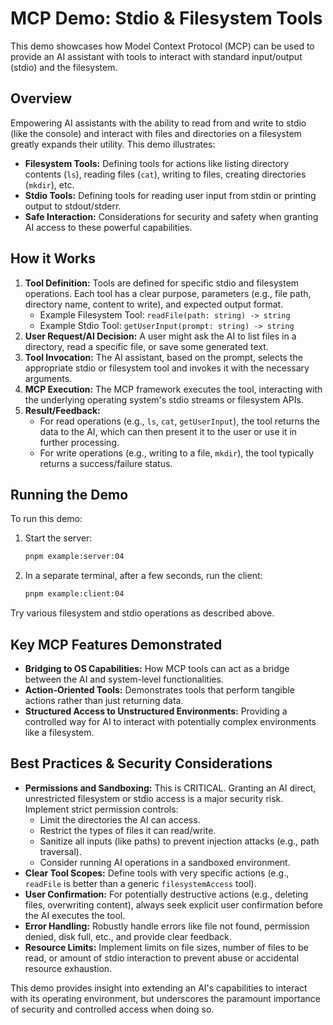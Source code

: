 # MCP Demo: Stdio & Filesystem Tools

This demo showcases how Model Context Protocol (MCP) can be used to provide an AI assistant with tools to interact with standard input/output (stdio) and the filesystem.

## Overview

Empowering AI assistants with the ability to read from and write to stdio (like the console) and interact with files and directories on a filesystem greatly expands their utility. This demo illustrates:

- **Filesystem Tools:** Defining tools for actions like listing directory contents (`ls`), reading files (`cat`), writing to files, creating directories (`mkdir`), etc.
- **Stdio Tools:** Defining tools for reading user input from stdin or printing output to stdout/stderr.
- **Safe Interaction:** Considerations for security and safety when granting AI access to these powerful capabilities.

## How it Works

1.  **Tool Definition:** Tools are defined for specific stdio and filesystem operations. Each tool has a clear purpose, parameters (e.g., file path, directory name, content to write), and expected output format.
    - Example Filesystem Tool: `readFile(path: string) -> string`
    - Example Stdio Tool: `getUserInput(prompt: string) -> string`
2.  **User Request/AI Decision:** A user might ask the AI to list files in a directory, read a specific file, or save some generated text.
3.  **Tool Invocation:** The AI assistant, based on the prompt, selects the appropriate stdio or filesystem tool and invokes it with the necessary arguments.
4.  **MCP Execution:** The MCP framework executes the tool, interacting with the underlying operating system's stdio streams or filesystem APIs.
5.  **Result/Feedback:**
    - For read operations (e.g., `ls`, `cat`, `getUserInput`), the tool returns the data to the AI, which can then present it to the user or use it in further processing.
    - For write operations (e.g., writing to a file, `mkdir`), the tool typically returns a success/failure status.

## Running the Demo

To run this demo:

1. Start the server:
   ```sh
   pnpm example:server:04
   ```
2. In a separate terminal, after a few seconds, run the client:
   ```sh
   pnpm example:client:04
   ```

Try various filesystem and stdio operations as described above.

## Key MCP Features Demonstrated

- **Bridging to OS Capabilities:** How MCP tools can act as a bridge between the AI and system-level functionalities.
- **Action-Oriented Tools:** Demonstrates tools that perform tangible actions rather than just returning data.
- **Structured Access to Unstructured Environments:** Providing a controlled way for AI to interact with potentially complex environments like a filesystem.

## Best Practices & Security Considerations

- **Permissions and Sandboxing:** This is CRITICAL. Granting an AI direct, unrestricted filesystem or stdio access is a major security risk. Implement strict permission controls:
  - Limit the directories the AI can access.
  - Restrict the types of files it can read/write.
  - Sanitize all inputs (like paths) to prevent injection attacks (e.g., path traversal).
  - Consider running AI operations in a sandboxed environment.
- **Clear Tool Scopes:** Define tools with very specific actions (e.g., `readFile` is better than a generic `filesystemAccess` tool).
- **User Confirmation:** For potentially destructive actions (e.g., deleting files, overwriting content), always seek explicit user confirmation before the AI executes the tool.
- **Error Handling:** Robustly handle errors like file not found, permission denied, disk full, etc., and provide clear feedback.
- **Resource Limits:** Implement limits on file sizes, number of files to be read, or amount of stdio interaction to prevent abuse or accidental resource exhaustion.

This demo provides insight into extending an AI's capabilities to interact with its operating environment, but underscores the paramount importance of security and controlled access when doing so.
